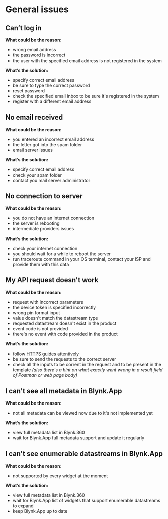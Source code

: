 # General issues

## **Can’t log in**

**What could be the reason:**

* wrong email address  
* the password is incorrect  
* the user with the specified email address is not registered in the system

**What’s the solution:**

* specify correct email address  
* be sure to type the correct password  
* reset password  
* check the specified email inbox to be sure it's registered in the system  
* register with a different email address

## **No email received**

**What could be the reason:**

* you entered an incorrect email address  
* the letter got into the spam folder  
* email server issues  

**What’s the solution:**

* specify correct email address  
* check your spam folder  
* contact you mail server administrator

## **No connection to server**

**What could be the reason:**

* you do not have an internet connection  
* the server is rebooting  
* intermediate providers issues

**What’s the solution:**

* check your internet connection  
* you should wait for a while to reboot the server  
* run traceroute command in your OS terminal, contact your ISP and provide them with this data

## **My API request doesn't work**

**What could be the reason:**

* request with incorrect parameters  
* the device token is specified incorrectly  
* wrong pin format input  
* value doesn't match the datastream type  
* requested datastream doesn't exist in the product  
* event code is not provided  
* there's no event with code provided in the product

**What’s the solution:**

* follow [HTTPS guides](https://docs.blynk.io/en/https-api/update-datastream-value) attentively  
* be sure to send the requests to the correct server  
* check all the inputs to be corrent in the request and to be present in the template _\(also there's a hint on what exactly went wrong in a result field of Postman or web page body\)_

## I can't see all metadata in Blynk.App

**What could be the reason:**

* not all metadata can be viewed now due to it's not implemented yet

**What’s the solution:**

* view full metadata list in Blynk.360
* wait for Blynk.App full metadata support and update it regularly

## I can't see enumerable datastreams in Blynk.App

**What could be the reason:**

* not supported by every widget at the moment

**What’s the solution:**

* view full metadata list in Blynk.360
* wait for Blynk.App list of widgets that support enumerable datastreams to expand 
* keep Blynk.App up to date

